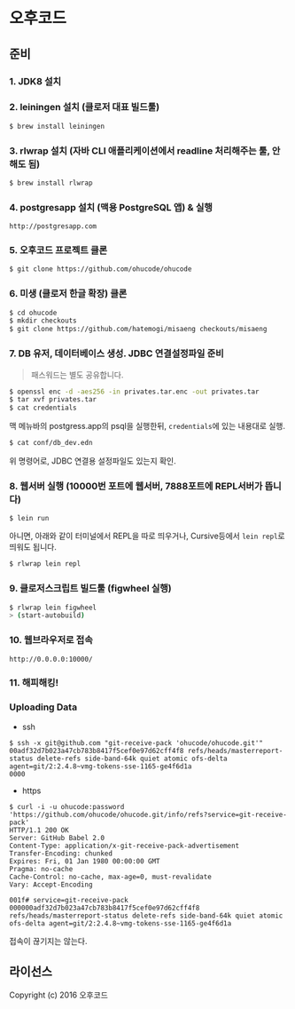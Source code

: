 # 오후코드

## 준비

### 1. JDK8 설치
### 2. leiningen 설치 (클로저 대표 빌드툴)

``` sh
$ brew install leiningen
```

### 3. rlwrap 설치 (자바 CLI 애플리케이션에서 readline 처리해주는 툴, 안해도 됨)

``` sh
$ brew install rlwrap
```

### 4. postgresapp 설치 (맥용 PostgreSQL 앱) & 실행

    http://postgresapp.com

### 5. 오후코드 프로젝트 클론

``` sh
$ git clone https://github.com/ohucode/ohucode
```

### 6. 미생 (클로저 한글 확장) 클론

``` sh
$ cd ohucode
$ mkdir checkouts
$ git clone https://github.com/hatemogi/misaeng checkouts/misaeng
```

### 7. DB 유저, 데이터베이스 생성. JDBC 연결설정파일 준비

> 패스워드는 별도 공유합니다.

``` sh
$ openssl enc -d -aes256 -in privates.tar.enc -out privates.tar
$ tar xvf privates.tar
$ cat credentials
```

맥 메뉴바의 postgress.app의 psql을 실행한뒤, ```credentials```에 있는 내용대로 실행.

``` sh
$ cat conf/db_dev.edn
```

위 명령어로, JDBC 연결용 설정파일도 있는지 확인.

### 8. 웹서버 실행 (10000번 포트에 웹서버, 7888포트에 REPL서버가 뜹니다)

```
$ lein run
```

아니면, 아래와 같이 터미널에서 REPL을 따로 띄우거나, Cursive등에서 ```lein repl```로 띄워도 됩니다.

``` sh
$ rlwrap lein repl
```

### 9. 클로저스크립트 빌드툴 (figwheel 실행)

``` sh
$ rlwrap lein figwheel
> (start-autobuild)
```

### 10. 웹브라우저로 접속
    http://0.0.0.0:10000/

### 11. 해피해킹!



### Uploading Data


* ssh

```
$ ssh -x git@github.com "git-receive-pack 'ohucode/ohucode.git'"
00adf32d7b023a47cb783b8417f5cef0e97d62cff4f8 refs/heads/masterreport-status delete-refs side-band-64k quiet atomic ofs-delta agent=git/2:2.4.8~vmg-tokens-sse-1165-ge4f6d1a
0000
```

* https

```
$ curl -i -u ohucode:password 'https://github.com/ohucode/ohucode.git/info/refs?service=git-receive-pack'
HTTP/1.1 200 OK
Server: GitHub Babel 2.0
Content-Type: application/x-git-receive-pack-advertisement
Transfer-Encoding: chunked
Expires: Fri, 01 Jan 1980 00:00:00 GMT
Pragma: no-cache
Cache-Control: no-cache, max-age=0, must-revalidate
Vary: Accept-Encoding

001f# service=git-receive-pack
000000adf32d7b023a47cb783b8417f5cef0e97d62cff4f8 refs/heads/masterreport-status delete-refs side-band-64k quiet atomic ofs-delta agent=git/2:2.4.8~vmg-tokens-sse-1165-ge4f6d1a
```


접속이 끊기지는 않는다.



## 라이선스

Copyright (c) 2016 오후코드
